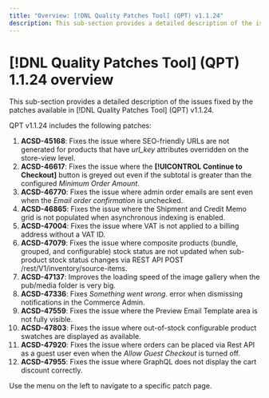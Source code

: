 ```yaml
---
title: "Overview: [!DNL Quality Patches Tool] (QPT) v1.1.24"
description: This sub-section provides a detailed description of the issues fixed by the patches available in [!DNL Quality Patches Tool] (QPT) v1.1.24.
---
```

# [!DNL Quality Patches Tool] (QPT) 1.1.24 overview

This sub-section provides a detailed description of the issues fixed by the patches available in [!DNL Quality Patches Tool] (QPT) v1.1.24.

QPT v1.1.24 includes the following patches:

1. **ACSD-45168**: Fixes the issue where SEO-friendly URLs are not generated for products that have *url_key* attributes overridden on the store-view level.
1. **ACSD-46617**: Fixes the issue where the **[!UICONTROL Continue to Checkout]** button is greyed out even if the subtotal is greater than the configured *Minimum Order Amount*.
1. **ACSD-46770**: Fixes the issue where admin order emails are sent even when the *Email order confirmation* is unchecked.
1. **ACSD-46865**: Fixes the issue where the Shipment and Credit Memo grid is not populated when asynchronous indexing is enabled.
1. **ACSD-47004**: Fixes the issue where VAT is not applied to a billing address without a VAT ID.
1. **ACSD-47079**: Fixes the issue where composite products (bundle, grouped, and configurable) stock status are not updated when sub-product stock status changes via REST API POST /rest/V1/inventory/source-items.
1. **ACSD-47137**: Improves the loading speed of the image gallery when the pub/media folder is very big.
1. **ACSD-47336**: Fixes *Something went wrong.* error when dismissing notifications in the Commerce Admin.
1. **ACSD-47559**: Fixes the issue where the Preview Email Template area is not fully visible.
1. **ACSD-47803**: Fixes the issue where out-of-stock configurable product swatches are displayed as available.
1. **ACSD-47920**: Fixes the issue where orders can be placed via Rest API as a guest user even when the *Allow Guest Checkout* is turned off.
1. **ACSD-47955**: Fixes the issue where GraphQL does not display the cart discount correctly.

Use the menu on the left to navigate to a specific patch page.
